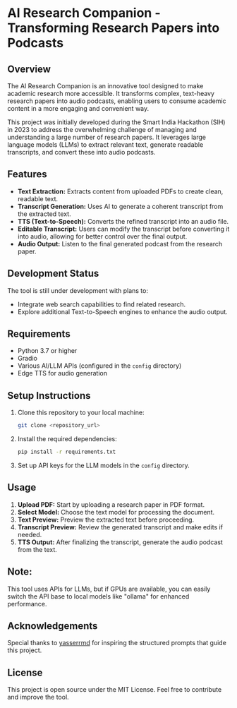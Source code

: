 # AI Research Companion - Transforming Research Papers into Podcasts

## Overview
The AI Research Companion is an innovative tool designed to make academic research more accessible. It transforms complex, text-heavy research papers into audio podcasts, enabling users to consume academic content in a more engaging and convenient way.

This project was initially developed during the Smart India Hackathon (SIH) in 2023 to address the overwhelming challenge of managing and understanding a large number of research papers. It leverages large language models (LLMs) to extract relevant text, generate readable transcripts, and convert these into audio podcasts.

## Features
- **Text Extraction:** Extracts content from uploaded PDFs to create clean, readable text.
- **Transcript Generation:** Uses AI to generate a coherent transcript from the extracted text.
- **TTS (Text-to-Speech):** Converts the refined transcript into an audio file.
- **Editable Transcript:** Users can modify the transcript before converting it into audio, allowing for better control over the final output.
- **Audio Output:** Listen to the final generated podcast from the research paper.

## Development Status
The tool is still under development with plans to:
- Integrate web search capabilities to find related research.
- Explore additional Text-to-Speech engines to enhance the audio output.

## Requirements
- Python 3.7 or higher
- Gradio
- Various AI/LLM APIs (configured in the `config` directory)
- Edge TTS for audio generation

## Setup Instructions
1. Clone this repository to your local machine:
    ```bash
    git clone <repository_url>
    ```
2. Install the required dependencies:
    ```bash
    pip install -r requirements.txt
    ```
3. Set up API keys for the LLM models in the `config` directory.

## Usage
1. **Upload PDF:** Start by uploading a research paper in PDF format.
2. **Select Model:** Choose the text model for processing the document.
3. **Text Preview:** Preview the extracted text before proceeding.
4. **Transcript Preview:** Review the generated transcript and make edits if needed.
5. **TTS Output:** After finalizing the transcript, generate the audio podcast from the text.

## Note:
This tool uses APIs for LLMs, but if GPUs are available, you can easily switch the API base to local models like "ollama" for enhanced performance.

## Acknowledgements
Special thanks to [yasserrmd](https://huggingface.co/spaces/yasserrmd/NotebookLlama) for inspiring the structured prompts that guide this project.

## License
This project is open source under the MIT License. Feel free to contribute and improve the tool.
